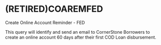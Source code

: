 # (RETIRED)COAREMFED
Create Online Account Reminder - FED

This query will identify and send an email to CornerStone Borrowers to create an online account 60 days after their first COD Loan disbursement.
